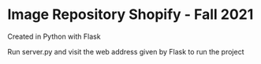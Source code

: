 # Image Repository Shopify - Fall 2021

Created in Python with Flask

Run server.py and visit the web address given by Flask to run the project

